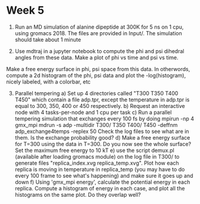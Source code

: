 # Week 5
1) Run an MD simulation of alanine dipeptide at 300K for 5 ns on 1 cpu, using gromacs 2018. The files are provided in Input/. The simulation should take about 1 minute

2) Use mdtraj in a jupyter notebook to compute the phi and psi dihedral angles from these data. Make a plot of phi vs time and psi vs time.

 Make a free energy surface in phi, psi space from this data. In otherwords, compute a 2d histogram of the phi, psi data and plot the -log(histogram), nicely labeled, with a colorbar, etc

3) Parallel tempering 
a) Set up 4 directories called "T300 T350 T400 T450" which contain a file adp.tpr, except the temperature in adp.tpr is equal to 300, 350, 400 or 450 respectively.
b) Request an interactive node with 4 tasks-per-node and 1 cpu per task
c) Run a parallel tempering simulation that exchanges every 100 fs by doing
 mpirun -np 4 gmx_mpi mdrun -s adp -multidir T300/ T350 T400/ T450 -deffnm adp_exchange4temps -replex 50
Check the log files to see what are in them. Is the exchange probability good?
d) Make a free energy surface for T=300 using the data in T=300. Do you now see the whole surface? Set the maximum free energy to 10 kT
e) use the script demux.pl (available after loading gromacs module) on the log file in T300/ to generate files "replica_index.xvg  replica_temp.xvg". Plot how each replica is moving in temperature in replica_temp (you may have to do every 100 frame to see what's happening) and make sure it goes up and down
f) Using 'gmx_mpi energy', calculate the potential energy in each replica. Compute a histogram of energy in each case, and plot all the histograms on the same plot. Do they overlap well?
